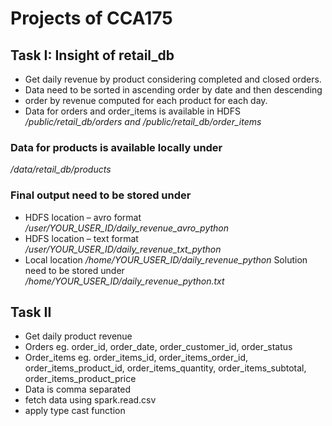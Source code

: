 # Projects of CCA175


## Task I: Insight of retail_db 
- Get daily revenue by product considering completed and closed orders.
- Data need to be sorted in ascending order by date and then descending
- order by revenue computed for each product for each day.
- Data for orders and order_items is available in HDFS  
*/public/retail_db/orders and /public/retail_db/order_items*

### Data for products is available locally under 
*/data/retail_db/products*

### Final output need to be stored under
- HDFS location – avro format
*/user/YOUR_USER_ID/daily_revenue_avro_python*
- HDFS location – text format
*/user/YOUR_USER_ID/daily_revenue_txt_python*
- Local location */home/YOUR_USER_ID/daily_revenue_python*
Solution need to be stored under
*/home/YOUR_USER_ID/daily_revenue_python.txt*

## Task II
- Get daily product revenue
- Orders eg. order_id, order_date, order_customer_id, order_status
- Order_items eg. order_items_id, order_items_order_id, order_items_product_id,
order_items_quantity, order_items_subtotal, order_items_product_price
- Data is comma separated
- fetch data using spark.read.csv
- apply type cast function

